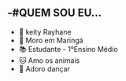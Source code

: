 -#QUEM SOU EU...
- 
- 👋 keity Rayhane
- 👀 Moro em Maringá 
- 📚 Estudante - 1°Ensino Médio 
- 🐱 Amo os animais
- 💃 Adoro dançar 



<!---
keityrayhane11/keityrayhane11 is a ✨ special ✨ repository because its `README.md` (this file) appears on your GitHub profile.
You can click the Preview link to take a look at your changes.
--->
